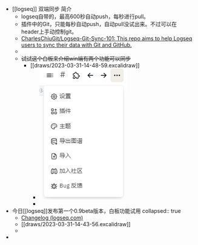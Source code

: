 - [[logseq]] 双端同步 简介
	- logseq自带的，最高600秒自动push，每秒进行pull。
	- 插件中的Git，只能每秒自动push，自动pull没试出来。不过可以在header上手动控制git。
	- [CharlesChiuGit/Logseq-Git-Sync-101: This repo aims to help Logseq users to sync their data with Git and GitHub.](https://github.com/CharlesChiuGit/Logseq-Git-Sync-101)
	-
	- ~~试试这个白板来介绍win端有两个功能可以同步~~
		- [[draws/2023-03-31-14-48-59.excalidraw]]
			- ![image.png](../assets/image_1680245617672_0.png)
			-
- 今日[[logseq]]发布第一个0.9beta版本，白板功能试用
  collapsed:: true
	- [Changelog (logseq.com)](https://docs.logseq.com/#/page/changelog)
	- [[draws/2023-03-31-14-43-56.excalidraw]]
	-
-